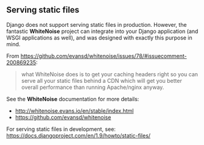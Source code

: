 ## Serving static files

Django does not support serving static files in production. However, the fantastic **WhiteNoise** project can integrate into your Django application (and WSGI applications as well), and was designed with exactly this purpose in mind.

From https://github.com/evansd/whitenoise/issues/78/#issuecomment-200869235:
> what WhiteNoise does is to get your caching headers right so you can serve all your static files behind a CDN which will get you better overall performance than running Apache/nginx anyway.

See the **WhiteNoise** documentation for more details:
- http://whitenoise.evans.io/en/stable/index.html
- https://github.com/evansd/whitenoise

For serving static files in development, see: https://docs.djangoproject.com/en/1.9/howto/static-files/
